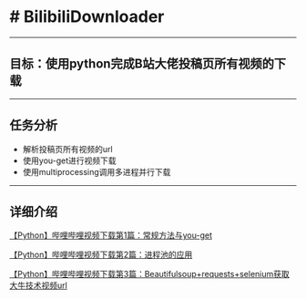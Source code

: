 # # BilibiliDownloader

---

## 目标：使用python完成B站大佬投稿页所有视频的下载

---

## 任务分析

- 解析投稿页所有视频的url
- 使用you-get进行视频下载
- 使用multiprocessing调用多进程并行下载

---

## 详细介绍

[【Python】哔哩哔哩视频下载第1篇：常规方法与you-get](https://blog.csdn.net/weixin_43868754/article/details/104949078)

[【Python】哔哩哔哩视频下载第2篇：进程池的应用](https://blog.csdn.net/weixin_43868754/article/details/104949475)

[【Python】哔哩哔哩视频下载第3篇：Beautifulsoup+requests+selenium获取大牛技术视频url](https://blog.csdn.net/weixin_43868754/article/details/104951951)



